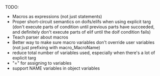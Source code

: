 TODO:
- Macros as expressions (not just statements)
- Proper short-circuit semantics on doifs/elifs when using explicit targ (don't execute parts of condition until previous parts have succeeded, and definitely don't execute parts of elif until the doif condition fails)
- Teach parser about macros
- Better way to make sure macro variables don't override user variables (not just prefixing with macro_MacroName)
- reduce total number of variables used, especially when there's a lot of explicit targ
- "=" for assigning to variables
- support NAME variables in object variables